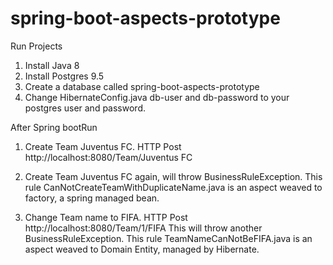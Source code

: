 # spring-boot-aspects-prototype

Run Projects
1. Install Java 8
2. Install Postgres 9.5
3. Create a database called spring-boot-aspects-prototype
4. Change HibernateConfig.java db-user and db-password to your postgres user and password.

After Spring bootRun
1. Create Team Juventus FC.
HTTP Post http://localhost:8080/Team/Juventus FC

2. Create Team Juventus FC again, will throw BusinessRuleException.
This rule CanNotCreateTeamWithDuplicateName.java is an aspect weaved to factory, a spring managed bean.

2. Change Team name to FIFA.
HTTP Post http://localhost:8080/Team/1/FIFA
This will throw another BusinessRuleException.
This rule TeamNameCanNotBeFIFA.java is an aspect weaved to Domain Entity, managed by Hibernate.


